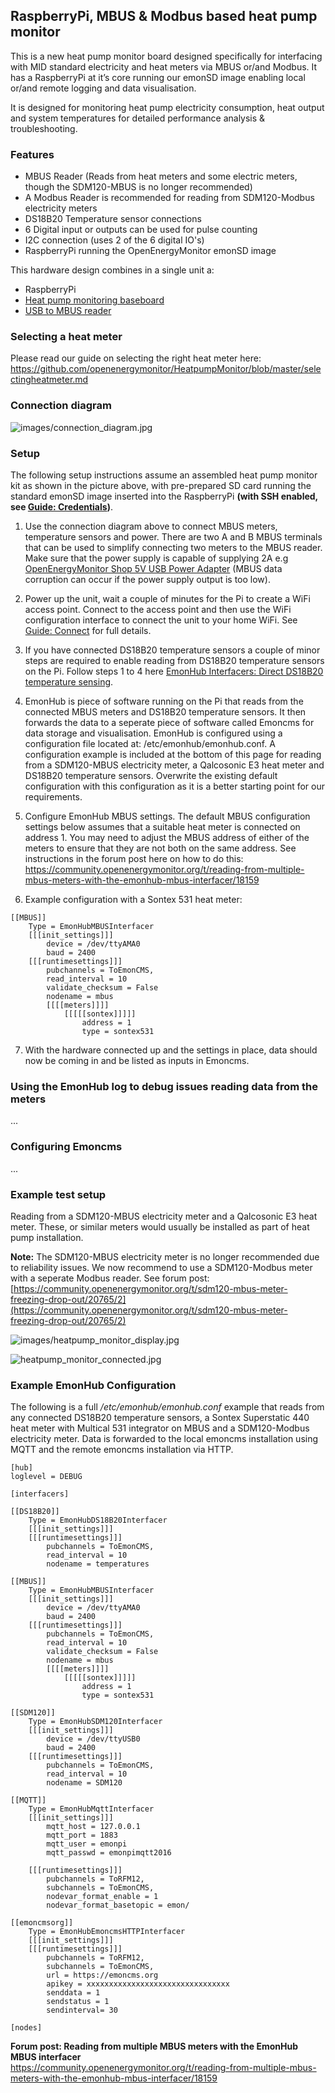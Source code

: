 ## RaspberryPi, MBUS & Modbus based heat pump monitor

This is a new heat pump monitor board designed specifically for interfacing with MID standard electricity and heat meters via MBUS or/and Modbus. It has a RaspberryPi at it’s core running our emonSD image enabling local or/and remote logging and data visualisation.

It is designed for monitoring heat pump electricity consumption, heat output and system temperatures for detailed performance analysis & troubleshooting.

### Features

- MBUS Reader (Reads from heat meters and some electric meters, though the SDM120-MBUS is no longer recommended)
- A Modbus Reader is recommended for reading from SDM120-Modbus electricity meters
- DS18B20 Temperature sensor connections
- 6 Digital input or outputs can be used for pulse counting
- I2C connection (uses 2 of the 6 digital IO's)
- RaspberryPi running the OpenEnergyMonitor emonSD image

This hardware design combines in a single unit a: 

- RaspberryPi
- [Heat pump monitoring baseboard](baseboard)
- [USB to MBUS reader](../USB_MBUS_Reader)

### Selecting a heat meter

Please read our guide on selecting the right heat meter here:<br>https://github.com/openenergymonitor/HeatpumpMonitor/blob/master/selectingheatmeter.md

### Connection diagram

![images/connection_diagram.jpg](images/connection_diagram.jpg)

### Setup

The following setup instructions assume an assembled heat pump monitor kit as shown in the picture above, with pre-prepared SD card running the standard emonSD image inserted into the RaspberryPi **(with SSH enabled, see [Guide: Credentials](https://guide.openenergymonitor.org/technical/credentials/))**.

1. Use the connection diagram above to connect MBUS meters, temperature sensors and power. There are two A and B MBUS terminals that can be used to simplify connecting two meters to the MBUS reader. Make sure that the power supply is capable of supplying 2A e.g [OpenEnergyMonitor Shop 5V USB Power Adapter](https://shop.openenergymonitor.com/5v-dc-usb-power-adapter-uk-plug) (MBUS data corruption can occur if the power supply output is too low).

2. Power up the unit, wait a couple of minutes for the Pi to create a WiFi access point. Connect to the access point and then use the WiFi configuration interface to connect the unit to your home WiFi. See [Guide: Connect](https://guide.openenergymonitor.org/setup/connect/) for full details.

3. If you have connected DS18B20 temperature sensors a couple of minor steps are required to enable reading from DS18B20 temperature sensors on the Pi. Follow steps 1 to 4 here [EmonHub Interfacers: Direct DS18B20 temperature sensing](https://guide.openenergymonitor.org/integrations/emonhub-interfacers/#direct-ds18b20-temperature-sensing).

4. EmonHub is piece of software running on the Pi that reads from the connected MBUS meters and DS18B20 temperature sensors. It then forwards the data to a seperate piece of software called Emoncms for data storage and visualisation. EmonHub is configured using a configuration file located at: /etc/emonhub/emonhub.conf. A configuration example is included at the bottom of this page for reading from a SDM120-MBUS electricity meter, a Qalcosonic E3 heat meter and DS18B20 temperature sensors. Overwrite the existing default configuration with this configuration as it is a better starting point for our requirements.

5. Configure EmonHub MBUS settings. The default MBUS configuration settings below assumes that a suitable heat meter is connected on address 1. You may need to adjust the MBUS address of either of the meters to ensure that they are not both on the same address. See instructions in the forum post here on how to do this: https://community.openenergymonitor.org/t/reading-from-multiple-mbus-meters-with-the-emonhub-mbus-interfacer/18159

6. Example configuration with a Sontex 531 heat meter:

```
[[MBUS]]
    Type = EmonHubMBUSInterfacer
    [[[init_settings]]]
        device = /dev/ttyAMA0
        baud = 2400
    [[[runtimesettings]]]
        pubchannels = ToEmonCMS,
        read_interval = 10
        validate_checksum = False
        nodename = mbus
        [[[[meters]]]]
            [[[[[sontex]]]]]
                address = 1
                type = sontex531
```

7. With the hardware connected up and the settings in place, data should now be coming in and be listed as inputs in Emoncms.

### Using the EmonHub log to debug issues reading data from the meters

...

### Configuring Emoncms

...

### Example test setup

Reading from a SDM120-MBUS electricity meter and a Qalcosonic E3 heat meter. These, or similar meters would usually be installed as part of heat pump installation. 

**Note:** The SDM120-MBUS electricity meter is no longer recommended due to reliability issues. We now recommend to use a SDM120-Modbus meter with a seperate Modbus reader. See forum post: [https://community.openenergymonitor.org/t/sdm120-mbus-meter-freezing-drop-out/20765/2](https://community.openenergymonitor.org/t/sdm120-mbus-meter-freezing-drop-out/20765/2)

![images/heatpump_monitor_display.jpg](images/heatpump_monitor_display.jpg)

![heatpump_monitor_connected.jpg](images/heatpump_monitor_connected.jpg)

### Example EmonHub Configuration

The following is a full */etc/emonhub/emonhub.conf* example that reads from any connected DS18B20 temperature sensors, a Sontex Superstatic 440 heat meter with Multical 531 integrator on MBUS and a SDM120-Modbus electricity meter. Data is forwarded to the local emoncms installation using MQTT and the remote emoncms installation via HTTP.

```
[hub]
loglevel = DEBUG

[interfacers]

[[DS18B20]]
    Type = EmonHubDS18B20Interfacer
    [[[init_settings]]]
    [[[runtimesettings]]]
        pubchannels = ToEmonCMS,
        read_interval = 10
        nodename = temperatures

[[MBUS]]
    Type = EmonHubMBUSInterfacer
    [[[init_settings]]]
        device = /dev/ttyAMA0
        baud = 2400
    [[[runtimesettings]]]
        pubchannels = ToEmonCMS,
        read_interval = 10
        validate_checksum = False
        nodename = mbus
        [[[[meters]]]]
            [[[[[sontex]]]]]
                address = 1
                type = sontex531

[[SDM120]]
    Type = EmonHubSDM120Interfacer
    [[[init_settings]]]
        device = /dev/ttyUSB0
        baud = 2400
    [[[runtimesettings]]]
        pubchannels = ToEmonCMS,
        read_interval = 10
        nodename = SDM120

[[MQTT]]
    Type = EmonHubMqttInterfacer
    [[[init_settings]]]
        mqtt_host = 127.0.0.1
        mqtt_port = 1883
        mqtt_user = emonpi
        mqtt_passwd = emonpimqtt2016

    [[[runtimesettings]]]
        pubchannels = ToRFM12,
        subchannels = ToEmonCMS,
        nodevar_format_enable = 1
        nodevar_format_basetopic = emon/

[[emoncmsorg]]
    Type = EmonHubEmoncmsHTTPInterfacer
    [[[init_settings]]]
    [[[runtimesettings]]]
        pubchannels = ToRFM12,
        subchannels = ToEmonCMS,
        url = https://emoncms.org
        apikey = xxxxxxxxxxxxxxxxxxxxxxxxxxxxxxxx
        senddata = 1
        sendstatus = 1
        sendinterval= 30

[nodes]
```

**Forum post: Reading from multiple MBUS meters with the EmonHub MBUS interfacer**<br>
https://community.openenergymonitor.org/t/reading-from-multiple-mbus-meters-with-the-emonhub-mbus-interfacer/18159
